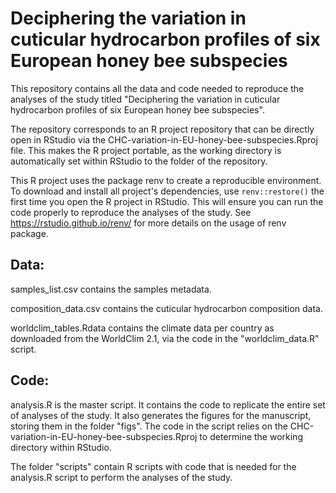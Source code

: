 # Deciphering the variation in cuticular hydrocarbon profiles of six European honey bee subspecies

This repository contains all the data and code needed to reproduce the analyses of the study titled "Deciphering the variation in cuticular hydrocarbon profiles of six European honey bee subspecies".

The repository corresponds to an R project repository that can be directly open in RStudio via the CHC-variation-in-EU-honey-bee-subspecies.Rproj file.
This makes the R project portable, as the working directory is automatically set within RStudio to the folder of the repository.

This R project uses the package renv to create a reproducible environment.
To download and install all project's dependencies, use `renv::restore()` the first time you open the R project in RStudio.
This will ensure you can run the code properly to reproduce the analyses of the study.
See https://rstudio.github.io/renv/ for more details on the usage of renv package.

## Data:

samples_list.csv contains the samples metadata.

composition_data.csv contains the cuticular hydrocarbon composition data.

worldclim_tables.Rdata contains the climate data per country as downloaded from the WorldClim 2.1, via the code in the "worldclim_data.R" script.

## Code:

analysis.R is the master script. 
It contains the code to replicate the entire set of analyses of the study.
It also generates the figures for the manuscript, storing them in the folder "figs".
The code in the script relies on the CHC-variation-in-EU-honey-bee-subspecies.Rproj to determine the working directory within RStudio.

The folder "scripts" contain R scripts with code that is needed for the analysis.R script to perform the analyses of the study.



